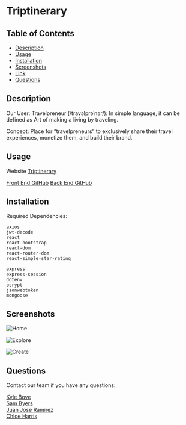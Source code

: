 # Triptinerary

## Table of Contents

- [Description](#description)
- [Usage](#usage)
- [Installation](#installation)
- [Screenshots](#screenshots)
- [Link](#link)
- [Questions](#questions)

## Description

Our User: Travelpreneur (/travəlprəˈnər/): In simple language, it can be defined as Art of making a living by traveling.

Concept: Place for “travelpreneurs” to exclusively share their travel experiences, monetize them, and build their brand.

## Usage

Website [Triptinerary](https://triptinerary.herokuapp.com/)

[Front End GitHub](https://github.com/Triptinerary/travel-app)
[Back End GitHub](https://github.com/Triptinerary/travel-app-back)

## Installation

Required Dependencies:

```
axios
jwt-decode
react
react-bootstrap
react-dom
react-router-dom
react-simple-star-rating

express
express-session
dotenv
bcrypt
jsonwebtoken
mongoose
```

## Screenshots

![Home](https://user-images.githubusercontent.com/89039793/145265246-8ab19f87-33bf-46d5-a8f7-d386cf05b18d.PNG)


![Explore](https://user-images.githubusercontent.com/89039793/145265268-291be55a-d3de-4de1-b7e1-072a356ebc3d.PNG)

![Create](https://user-images.githubusercontent.com/89039793/145265281-56799798-3999-446b-a5fd-6b92e3603549.PNG)


## Questions

Contact our team if you have any questions:

[Kyle Bove](kbove94@gmail.com)
</br>
[Sam Byers](Samtaylor@gmail.com)
</br>
[Juan Jose Ramirez](juanjoramirezps@gmail.com)
</br>
[Chloe Harris](Chloe.a.harris17@gmail.com)
